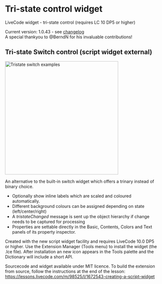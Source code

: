 # Tri-state control widget
LiveCode widget - tri-state control (requires LC 10 DP5 or higher)

Current version: 1.0.43 - see [changelog](/changelog.md)<br>
A special thankyou to @BerndN for his invaluable contributions!

## Tri-state Switch control (script widget external)
<img width="374" alt="Tristate switch examples" src="https://github.com/stam66/tristate/assets/5677273/e66f3b4e-e1af-4d7d-b229-7cb73ae4f5b4">


An alternative to the built-in switch widget which offers a trinary instead of binary choice.
- Optionally show inline labels which are scaled and coloured automatically.
- Different background colours can be assigned depending on state (left/center/right)
- A _tristateChanged_ message is sent up the object hierarchy if change needs to be captured for processing
- Properties are settable directly in the Basic, Contents, Colors and Text panels of its property inspector.

Created with the new script widget facility and requires LiveCode 10.0 DP5 or higher.
Use the Extension Manager (Tools menu) to install the widget (the .lce file). After installation an new icon appears in the Tools palette and the Dictionary will include a short API.

Sourcecode and widget available under MIT licence.
To build the extension from source, follow the instructions at the end of the lesson: https://lessons.livecode.com/m/98525/l/1672543-creating-a-script-widget
